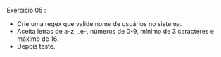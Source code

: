 Exercício 05 :

- Crie uma regex que valide nome de usuários no sistema.
- Aceita letras de a-z, _e-, números de 0-9, mínimo de 3 caracteres e máximo de 16.
- Depois teste.